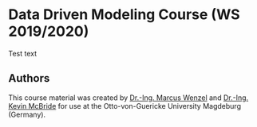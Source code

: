 # Data Driven Modeling Course (WS 2019/2020)

Test text

## Authors

This course material was created by [Dr.-Ing. Marcus Wenzel](mailto:wenzel@mpi-magdeburg.mpg.de) and [Dr.-Ing. Kevin McBride](mailto:mcbride@mpi-magdeburg.mpg.de) for use at the Otto-von-Guericke University Magdeburg (Germany).